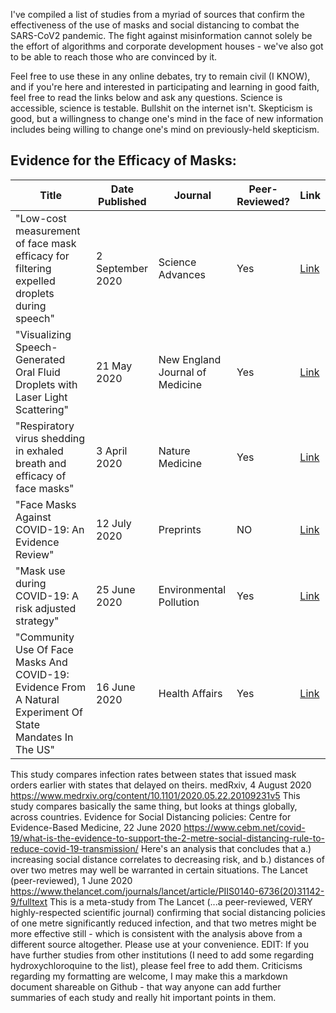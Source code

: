 I've compiled a list of studies from a myriad of sources that confirm the effectiveness of the use of masks and social distancing to combat the SARS-CoV2 pandemic. The fight against misinformation cannot solely be the effort of algorithms and corporate development houses - we've also got to be able to reach those who are convinced by it.

Feel free to use these in any online debates, try to remain civil (I KNOW), and if you're here and interested in participating and learning in good faith, feel free to read the links below and ask any questions. Science is accessible, science is testable. Bullshit on the internet isn't. Skepticism is good, but a willingness to change one's mind in the face of new information includes being willing to change one's mind on previously-held skepticism.

## Evidence for the Efficacy of Masks:
| Title | Date Published | Journal | Peer-Reviewed? | Link |
|-------|----------------|---------|----------------|------|
| "Low-cost measurement of face mask efficacy for filtering expelled droplets during speech" | 2 September 2020 | Science Advances | Yes | [Link](https://advances.sciencemag.org/content/6/36/eabd3083) |
| "Visualizing Speech-Generated Oral Fluid Droplets with Laser Light Scattering" | 21 May 2020 | New England Journal of Medicine | Yes | [Link](https://www.nejm.org/doi/full/10.1056/NEJMc2007800) |
| "Respiratory virus shedding in exhaled breath and efficacy of face masks" | 3 April 2020 | Nature Medicine | Yes | [Link](https://www.nature.com/articles/s41591-020-0843-2) |
| "Face Masks Against COVID-19: An Evidence Review" | 12 July 2020 | Preprints | NO | [Link](https://www.preprints.org/manuscript/202004.0203/v3) |
| "Mask use during COVID-19: A risk adjusted strategy" | 25 June 2020 | Environmental Pollution | Yes | [Link](https://www.ncbi.nlm.nih.gov/pmc/articles/PMC7314683/) |
| "Community Use Of Face Masks And COVID-19: Evidence From A Natural Experiment Of State Mandates In The US" | 16 June 2020 | Health Affairs | Yes | [Link](https://www.healthaffairs.org/doi/10.1377/hlthaff.2020.00818) |


This study compares infection rates between states that issued mask orders earlier with states that delayed on theirs.
medRxiv, 4 August 2020
https://www.medrxiv.org/content/10.1101/2020.05.22.20109231v5
This study compares basically the same thing, but looks at things globally, across countries.
Evidence for Social Distancing policies:
Centre for Evidence-Based Medicine, 22 June 2020
https://www.cebm.net/covid-19/what-is-the-evidence-to-support-the-2-metre-social-distancing-rule-to-reduce-covid-19-transmission/
Here's an analysis that concludes that a.) increasing social distance correlates to decreasing risk, and b.) distances of over two metres may well be warranted in certain situations.
The Lancet (peer-reviewed), 1 June 2020
https://www.thelancet.com/journals/lancet/article/PIIS0140-6736(20)31142-9/fulltext
This is a meta-study from The Lancet (...a peer-reviewed, VERY highly-respected  scientific journal) confirming that social distancing policies of one metre significantly reduced infection, and that two metres might be more effective still - which is consistent with the analysis above from a different source altogether.
Please use at your convenience. 
EDIT: If you have further studies from other institutions (I need to add some regarding hydroxychloroquine to the list), please feel free to add them. Criticisms regarding my formatting are welcome, I may make this a markdown document shareable on Github - that way anyone can add further summaries of each study and really hit important points in them.
